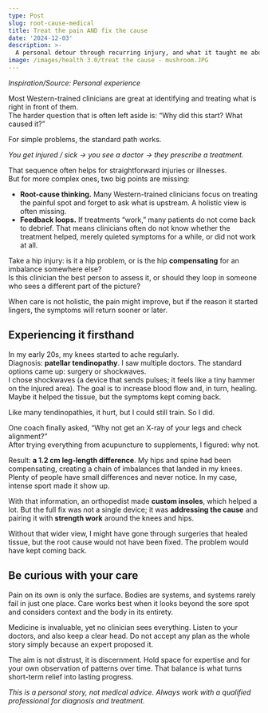 ```yaml
---
type: Post
slug: root-cause-medical
title: Treat the pain AND fix the cause
date: '2024-12-03'
description: >-
  A personal detour through recurring injury, and what it taught me about root causes and clear-headed care.
image: /images/health 3.0/treat the cause - mushroom.JPG
---
```



*Inspiration/Source: Personal experience*</a>


Most Western-trained clinicians are great at identifying and treating what is right in front of them.  
The harder question that is often left aside is: “Why did this start? What caused it?”

For simple problems, the standard path works.

*You get injured / sick → you see a doctor → they prescribe a treatment.*

That sequence often helps for straightforward injuries or illnesses.  
But for more complex ones, two big points are missing:

- **Root-cause thinking.** Many Western-trained clinicians focus on treating the painful spot and forget to ask what is upstream. A holistic view is often missing.
- **Feedback loops.** If treatments “work,” many patients do not come back to debrief. That means clinicians often do not know whether the treatment helped, merely quieted symptoms for a while, or did not work at all.

Take a hip injury: is it a hip problem, or is the hip **compensating** for an imbalance somewhere else?  
Is this clinician the best person to assess it, or should they loop in someone who sees a different part of the picture?

When care is not holistic, the pain might improve, but if the reason it started lingers, the symptoms will return sooner or later.

## Experiencing it firsthand

In my early 20s, my knees started to ache regularly.  
Diagnosis: **patellar tendinopathy**. I saw multiple doctors. The standard options came up: surgery or shockwaves.  
I chose shockwaves (a device that sends pulses; it feels like a tiny hammer on the injured area). The goal is to increase blood flow and, in turn, healing. Maybe it helped the tissue, but the symptoms kept coming back.

Like many tendinopathies, it hurt, but I could still train. So I did.

One coach finally asked, “Why not get an X-ray of your legs and check alignment?”  
After trying everything from acupuncture to supplements, I figured: why not.

Result: **a 1.2 cm leg-length difference**. My hips and spine had been compensating, creating a chain of imbalances that landed in my knees. Plenty of people have small differences and never notice. In my case, intense sport made it show up.

With that information, an orthopedist made **custom insoles**, which helped a lot. But the full fix was not a single device; it was **addressing the cause** and pairing it with **strength work** around the knees and hips.

Without that wider view, I might have gone through surgeries that healed tissue, but the root cause would not have been fixed. The problem would have kept coming back.

## Be curious with your care

Pain on its own is only the surface. Bodies are systems, and systems rarely fail in just one place. Care works best when it looks beyond the sore spot and considers context and the body in its entirety.

Medicine is invaluable, yet no clinician sees everything. Listen to your doctors, and also keep a clear head. Do not accept any plan as the whole story simply because an expert proposed it.

The aim is not distrust, it is discernment. Hold space for expertise and for your own observation of patterns over time. That balance is what turns short-term relief into lasting progress.

*This is a personal story, not medical advice. Always work with a qualified professional for diagnosis and treatment.*

